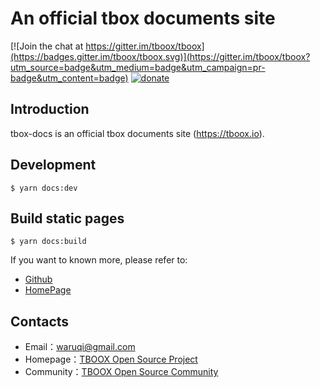 # An official tbox documents site 

[![Join the chat at https://gitter.im/tboox/tboox](https://badges.gitter.im/tboox/tboox.svg)](https://gitter.im/tboox/tboox?utm_source=badge&utm_medium=badge&utm_campaign=pr-badge&utm_content=badge) [![donate](http://tboox.org/static/img/donate.svg)](http://xmake.io/pages/donation.html#donate)

## Introduction

tbox-docs is an official tbox documents site (https://tboox.io). 

## Development

```console
$ yarn docs:dev
```

## Build static pages

```console
$ yarn docs:build
```

If you want to known more, please refer to:

* [Github](https://github.com/tboox/tbox)
* [HomePage](http://www.tboox.org)

## Contacts

* Email：[waruqi@gmail.com](mailto:waruqi@gmail.com)
* Homepage：[TBOOX Open Source Project](http://www.tboox.org)
* Community：[TBOOX Open Source Community](http://www.tboox.org/forum)

